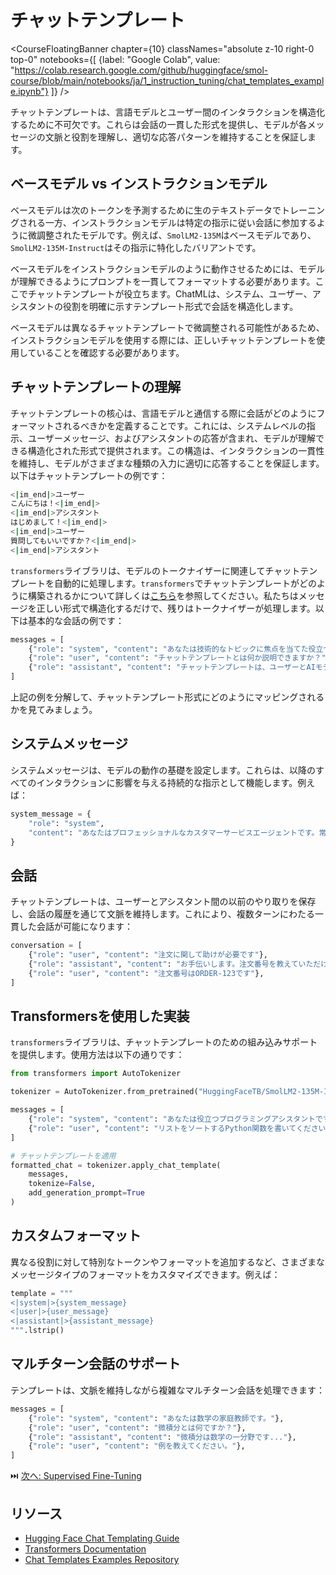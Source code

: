 # チャットテンプレート

<CourseFloatingBanner chapter={10}
  classNames="absolute z-10 right-0 top-0"
  notebooks={[
    {label: "Google Colab", value: "https://colab.research.google.com/github/huggingface/smol-course/blob/main/notebooks/ja/1_instruction_tuning/chat_templates_example.ipynb"}
  ]} />

チャットテンプレートは、言語モデルとユーザー間のインタラクションを構造化するために不可欠です。これらは会話の一貫した形式を提供し、モデルが各メッセージの文脈と役割を理解し、適切な応答パターンを維持することを保証します。

## ベースモデル vs インストラクションモデル

ベースモデルは次のトークンを予測するために生のテキストデータでトレーニングされる一方、インストラクションモデルは特定の指示に従い会話に参加するように微調整されたモデルです。例えば、`SmolLM2-135M`はベースモデルであり、`SmolLM2-135M-Instruct`はその指示に特化したバリアントです。

ベースモデルをインストラクションモデルのように動作させるためには、モデルが理解できるようにプロンプトを一貫してフォーマットする必要があります。ここでチャットテンプレートが役立ちます。ChatMLは、システム、ユーザー、アシスタントの役割を明確に示すテンプレート形式で会話を構造化します。

ベースモデルは異なるチャットテンプレートで微調整される可能性があるため、インストラクションモデルを使用する際には、正しいチャットテンプレートを使用していることを確認する必要があります。

## チャットテンプレートの理解

チャットテンプレートの核心は、言語モデルと通信する際に会話がどのようにフォーマットされるべきかを定義することです。これには、システムレベルの指示、ユーザーメッセージ、およびアシスタントの応答が含まれ、モデルが理解できる構造化された形式で提供されます。この構造は、インタラクションの一貫性を維持し、モデルがさまざまな種類の入力に適切に応答することを保証します。以下はチャットテンプレートの例です：

```sh
<|im_end|>ユーザー
こんにちは！<|im_end|>
<|im_end|>アシスタント
はじめまして！<|im_end|>
<|im_end|>ユーザー
質問してもいいですか？<|im_end|>
<|im_end|>アシスタント
```

`transformers`ライブラリは、モデルのトークナイザーに関連してチャットテンプレートを自動的に処理します。`transformers`でチャットテンプレートがどのように構築されるかについて詳しくは[こちら](https://huggingface.co/docs/transformers/en/chat_templating#how-do-i-use-chat-templates)を参照してください。私たちはメッセージを正しい形式で構造化するだけで、残りはトークナイザーが処理します。以下は基本的な会話の例です：

```python
messages = [
    {"role": "system", "content": "あなたは技術的なトピックに焦点を当てた役立つアシスタントです。"},
    {"role": "user", "content": "チャットテンプレートとは何か説明できますか？"},
    {"role": "assistant", "content": "チャットテンプレートは、ユーザーとAIモデル間の会話を構造化します..."}
]
```

上記の例を分解して、チャットテンプレート形式にどのようにマッピングされるかを見てみましょう。

## システムメッセージ

システムメッセージは、モデルの動作の基礎を設定します。これらは、以降のすべてのインタラクションに影響を与える持続的な指示として機能します。例えば：

```python
system_message = {
    "role": "system",
    "content": "あなたはプロフェッショナルなカスタマーサービスエージェントです。常に礼儀正しく、明確で、役立つようにしてください。"
}
```

## 会話

チャットテンプレートは、ユーザーとアシスタント間の以前のやり取りを保存し、会話の履歴を通じて文脈を維持します。これにより、複数ターンにわたる一貫した会話が可能になります：

```python
conversation = [
    {"role": "user", "content": "注文に関して助けが必要です"},
    {"role": "assistant", "content": "お手伝いします。注文番号を教えていただけますか？"},
    {"role": "user", "content": "注文番号はORDER-123です"},
]
```

## Transformersを使用した実装

`transformers`ライブラリは、チャットテンプレートのための組み込みサポートを提供します。使用方法は以下の通りです：

```python
from transformers import AutoTokenizer

tokenizer = AutoTokenizer.from_pretrained("HuggingFaceTB/SmolLM2-135M-Instruct")

messages = [
    {"role": "system", "content": "あなたは役立つプログラミングアシスタントです。"},
    {"role": "user", "content": "リストをソートするPython関数を書いてください"},
]

# チャットテンプレートを適用
formatted_chat = tokenizer.apply_chat_template(
    messages,
    tokenize=False,
    add_generation_prompt=True
)
```

## カスタムフォーマット

異なる役割に対して特別なトークンやフォーマットを追加するなど、さまざまなメッセージタイプのフォーマットをカスタマイズできます。例えば：

```python
template = """
<|system|>{system_message}
<|user|>{user_message}
<|assistant|>{assistant_message}
""".lstrip()
```

## マルチターン会話のサポート

テンプレートは、文脈を維持しながら複雑なマルチターン会話を処理できます：

```python
messages = [
    {"role": "system", "content": "あなたは数学の家庭教師です。"},
    {"role": "user", "content": "微積分とは何ですか？"},
    {"role": "assistant", "content": "微積分は数学の一分野です..."},
    {"role": "user", "content": "例を教えてください。"},
]
```

⏭️ [次へ: Supervised Fine-Tuning](./supervised_fine_tuning.md)

## リソース

- [Hugging Face Chat Templating Guide](https://huggingface.co/docs/transformers/main/en/chat_templating)
- [Transformers Documentation](https://huggingface.co/docs/transformers)
- [Chat Templates Examples Repository](https://github.com/chujiezheng/chat_templates)

